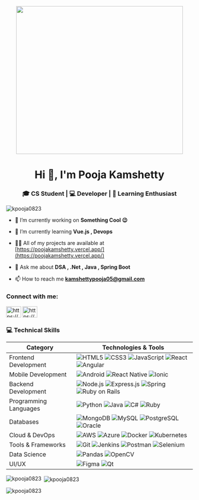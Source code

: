 <div align="center">
  <img src="https://media.giphy.com/media/paTz7UZbPfTZFRYnnB/giphy.gif" width="450" height="400"/>
</div>
<h1 align="center">Hi 👋, I'm Pooja Kamshetty</h1>
<h3 align="center">
🎓 CS Student | 💻 Developer | 🌱 Learning Enthusiast </h3>

<p align="left"> <img src="https://komarev.com/ghpvc/?username=kpooja0823&label=Profile%20views&color=0e75b6&style=flat" alt="kpooja0823" /> </p>

- 🔭 I’m currently working on **Something Cool 😉**

- 🌱 I’m currently learning **Vue.js , Devops**
  
- 👨‍💻 All of my projects are available at [https://poojakamshetty.vercel.app/](https://poojakamshetty.vercel.app/)

- 💬 Ask me about **DSA , .Net , Java , Spring Boot**

- 📫 How to reach me **kamshettypooja05@gmail.com**

<h3 align="left">Connect with me:</h3>
<p align="left">
<a href="https://linkedin.com/in/https://www.linkedin.com/in/pooja-kamshetty/" target="blank"><img align="center" src="https://raw.githubusercontent.com/rahuldkjain/github-profile-readme-generator/master/src/images/icons/Social/linked-in-alt.svg" alt="https://www.linkedin.com/in/pooja-kamshetty/" height="30" width="40" /></a>
<a href="https://www.hackerrank.com/https://www.hackerrank.com/profile/kpooja0823" target="blank"><img align="center" src="https://raw.githubusercontent.com/rahuldkjain/github-profile-readme-generator/master/src/images/icons/Social/hackerrank.svg" alt="https://www.hackerrank.com/profile/kpooja0823" height="30" width="40" /></a>
</p>

<h3 align="left"> 💻 Technical Skills </h3>

| Category | Technologies & Tools |
|----------|---------------------|
| Frontend Development | ![HTML5](https://img.shields.io/badge/-HTML5-E34F26?style=flat&logo=html5&logoColor=white) ![CSS3](https://img.shields.io/badge/-CSS3-1572B6?style=flat&logo=css3) ![JavaScript](https://img.shields.io/badge/-JavaScript-F7DF1E?style=flat&logo=javascript&logoColor=black) ![React](https://img.shields.io/badge/-React-61DAFB?style=flat&logo=react&logoColor=black) ![Angular](https://img.shields.io/badge/-Angular-DD0031?style=flat&logo=angular) |
| Mobile Development | ![Android](https://img.shields.io/badge/-Android-3DDC84?style=flat&logo=android&logoColor=white) ![React Native](https://img.shields.io/badge/-React_Native-61DAFB?style=flat&logo=react&logoColor=black) ![Ionic](https://img.shields.io/badge/-Ionic-3880FF?style=flat&logo=ionic&logoColor=white) |
| Backend Development | ![Node.js](https://img.shields.io/badge/-Node.js-339933?style=flat&logo=node.js&logoColor=white) ![Express.js](https://img.shields.io/badge/-Express.js-000000?style=flat&logo=express) ![Spring](https://img.shields.io/badge/-Spring-6DB33F?style=flat&logo=spring&logoColor=white) ![Ruby on Rails](https://img.shields.io/badge/-Ruby_on_Rails-CC0000?style=flat&logo=ruby-on-rails) |
| Programming Languages | ![Python](https://img.shields.io/badge/-Python-3776AB?style=flat&logo=python&logoColor=white) ![Java](https://img.shields.io/badge/-Java-007396?style=flat&logo=java) ![C#](https://img.shields.io/badge/-C%23-239120?style=flat&logo=c-sharp) ![Ruby](https://img.shields.io/badge/-Ruby-CC342D?style=flat&logo=ruby) |
| Databases | ![MongoDB](https://img.shields.io/badge/-MongoDB-47A248?style=flat&logo=mongodb&logoColor=white) ![MySQL](https://img.shields.io/badge/-MySQL-4479A1?style=flat&logo=mysql&logoColor=white) ![PostgreSQL](https://img.shields.io/badge/-PostgreSQL-336791?style=flat&logo=postgresql) ![Oracle](https://img.shields.io/badge/-Oracle-F80000?style=flat&logo=oracle) |
| Cloud & DevOps | ![AWS](https://img.shields.io/badge/-AWS-232F3E?style=flat&logo=amazon-aws) ![Azure](https://img.shields.io/badge/-Azure-0089D6?style=flat&logo=microsoft-azure) ![Docker](https://img.shields.io/badge/-Docker-2496ED?style=flat&logo=docker&logoColor=white) ![Kubernetes](https://img.shields.io/badge/-Kubernetes-326CE5?style=flat&logo=kubernetes&logoColor=white) |
| Tools & Frameworks | ![Git](https://img.shields.io/badge/-Git-F05032?style=flat&logo=git&logoColor=white) ![Jenkins](https://img.shields.io/badge/-Jenkins-D24939?style=flat&logo=jenkins&logoColor=white) ![Postman](https://img.shields.io/badge/-Postman-FF6C37?style=flat&logo=postman&logoColor=white) ![Selenium](https://img.shields.io/badge/-Selenium-43B02A?style=flat&logo=selenium&logoColor=white) |
| Data Science | ![Pandas](https://img.shields.io/badge/-Pandas-150458?style=flat&logo=pandas) ![OpenCV](https://img.shields.io/badge/-OpenCV-5C3EE8?style=flat&logo=opencv) |
| UI/UX | ![Figma](https://img.shields.io/badge/-Figma-F24E1E?style=flat&logo=figma&logoColor=white) ![Qt](https://img.shields.io/badge/-Qt-41CD52?style=flat&logo=qt&logoColor=white) |
<p><img align="left" src="https://github-readme-stats.vercel.app/api/top-langs?username=kpooja0823&show_icons=true&locale=en&layout=compact" alt="kpooja0823" /></p>

<p>&nbsp;<img align="center" src="https://github-readme-stats.vercel.app/api?username=kpooja0823&show_icons=true&locale=en" alt="kpooja0823" /></p>

<p><img align="center" src="https://github-readme-streak-stats.herokuapp.com/?user=kpooja0823&" alt="kpooja0823" /></p>

